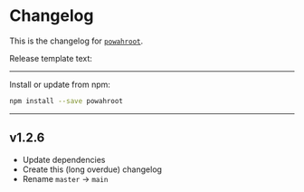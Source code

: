# Changelog
This is the changelog for [`powahroot`](https://npmjs.org/package/powahroot).


Release template text:

-----

Install or update from npm:

```bash
npm install --save powahroot
```

-----

## v1.2.6
 - Update dependencies
 - Create this (long overdue) changelog
 - Rename `master` → `main`
